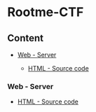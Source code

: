 # Rootme-CTF

## Content

- [Web - Server]()
    
    - [HTML - Source code]()

### Web - Server

- [HTML - Source code]()
